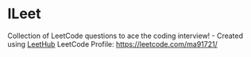# ILeet
Collection of LeetCode questions to ace the coding interview! - Created using [LeetHub](https://github.com/QasimWani/LeetHub)
LeetCode Profile: https://leetcode.com/ma91721/
